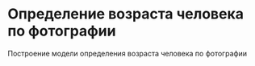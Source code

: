 # Определение возраста человека по фотографии
Построение модели определения возраста человека по фотографии
